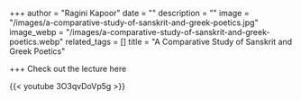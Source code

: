 +++
author = "Ragini Kapoor"
date = ""
description = ""
image = "/images/a-comparative-study-of-sanskrit-and-greek-poetics.jpg"
image_webp = "/images/a-comparative-study-of-sanskrit-and-greek-poetics.webp"
related_tags = []
title = "A Comparative Study of Sanskrit and Greek Poetics"

+++
Check out the lecture here

{{< youtube 3O3qvDoVp5g >}}